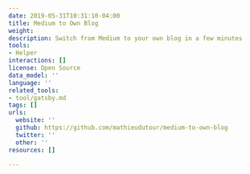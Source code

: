 ```yaml
---
date: 2019-05-31T10:31:10-04:00
title: Medium to Own Blog
weight: 
description: Switch from Medium to your own blog in a few minutes
tools:
- Helper
interactions: []
license: Open Source
data_model: ''
language: ''
related_tools:
- tool/gatsby.md
tags: []
urls:
  website: ''
  github: https://github.com/mathieudutour/medium-to-own-blog
  twitter: ''
  other: ''
resources: []

---
```

